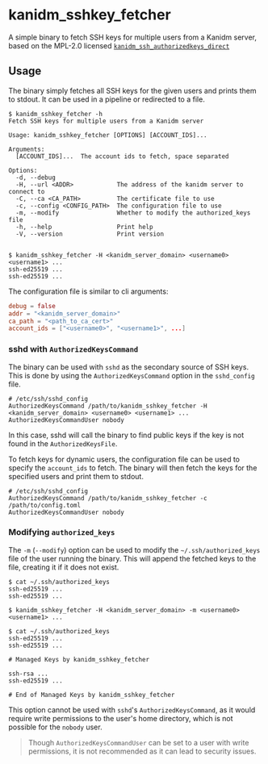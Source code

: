 # kanidm_sshkey_fetcher

A simple binary to fetch SSH keys for multiple users from a Kanidm server, based on the MPL-2.0 licensed [`kanidm_ssh_authorizedkeys_direct`](https://github.com/kanidm/kanidm/blob/ff6e97164f3ac3ff2b5da123d29f7488bb0d8862/tools/cli/src/ssh_authorizedkeys.rs)

## Usage

The binary simply fetches all SSH keys for the given users and prints them to stdout. It can be used in a pipeline or redirected to a file.

```console
$ kanidm_sshkey_fetcher -h
Fetch SSH keys for multiple users from a Kanidm server

Usage: kanidm_sshkey_fetcher [OPTIONS] [ACCOUNT_IDS]...

Arguments:
  [ACCOUNT_IDS]...  The account ids to fetch, space separated

Options:
  -d, --debug                 
  -H, --url <ADDR>            The address of the kanidm server to connect to
  -C, --ca <CA_PATH>          The certificate file to use
  -c, --config <CONFIG_PATH>  The configuration file to use
  -m, --modify                Whether to modify the authorized_keys file
  -h, --help                  Print help
  -V, --version               Print version


$ kanidm_sshkey_fetcher -H <kanidm_server_domain> <username0> <username1> ...
ssh-ed25519 ...
ssh-ed25519 ...
```

The configuration file is similar to cli arguments:

```toml
debug = false
addr = "<kanidm_server_domain>"
ca_path = "<path_to_ca_cert>"
account_ids = ["<username0>", "<username1>", ...]
```

### sshd with `AuthorizedKeysCommand`

The binary can be used with `sshd` as the secondary source of SSH keys. This is done by using the `AuthorizedKeysCommand` option in the `sshd_config` file.

```text
# /etc/ssh/sshd_config
AuthorizedKeysCommand /path/to/kanidm_sshkey_fetcher -H <kanidm_server_domain> <username0> <username1> ...
AuthorizedKeysCommandUser nobody
```

In this case, sshd will call the binary to find public keys if the key is not found in the `AuthorizedKeysFile`.

To fetch keys for dynamic users, the configuration file can be used to specify the `account_ids` to fetch. The binary will then fetch the keys for the specified users and print them to stdout.

```text
# /etc/ssh/sshd_config
AuthorizedKeysCommand /path/to/kanidm_sshkey_fetcher -c /path/to/config.toml
AuthorizedKeysCommandUser nobody
```

### Modifying `authorized_keys`

The `-m` (`--modify`) option can be used to modify the `~/.ssh/authorized_keys` file of the user running the binary. This will append the fetched keys to the file, creating it if it does not exist.

```console
$ cat ~/.ssh/authorized_keys
ssh-ed25519 ...
ssh-ed25519 ...

$ kanidm_sshkey_fetcher -H <kanidm_server_domain> -m <username0> <username1> ...

$ cat ~/.ssh/authorized_keys
ssh-ed25519 ...
ssh-ed25519 ...

# Managed Keys by kanidm_sshkey_fetcher

ssh-rsa ...
ssh-ed25519 ...

# End of Managed Keys by kanidm_sshkey_fetcher
```

This option cannot be used with `sshd`'s `AuthorizedKeysCommand`, as it would require write permissions to the user's home directory, which is not possible for the `nobody` user.

> Though `AuthorizedKeysCommandUser` can be set to a user with write permissions, it is not recommended as it can lead to security issues.